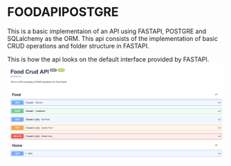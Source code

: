# FOODAPIPOSTGRE
This is a basic implementaion of an API using FASTAPI, POSTGRE and SQLalchemy as the ORM. 
This api consists of the implementation of basic CRUD operations and folder structure in FASTAPI.

This is how the api looks on the default interface provided by FASTAPI.
![](image.png)
